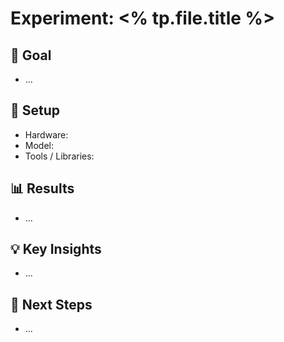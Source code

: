 # Experiment: <% tp.file.title %>

## 🎯 Goal

- ...

## 🧪 Setup

- Hardware:
- Model:
- Tools / Libraries:

## 📊 Results

- ...

## 💡 Key Insights

- ...

## 🔁 Next Steps

- ...
